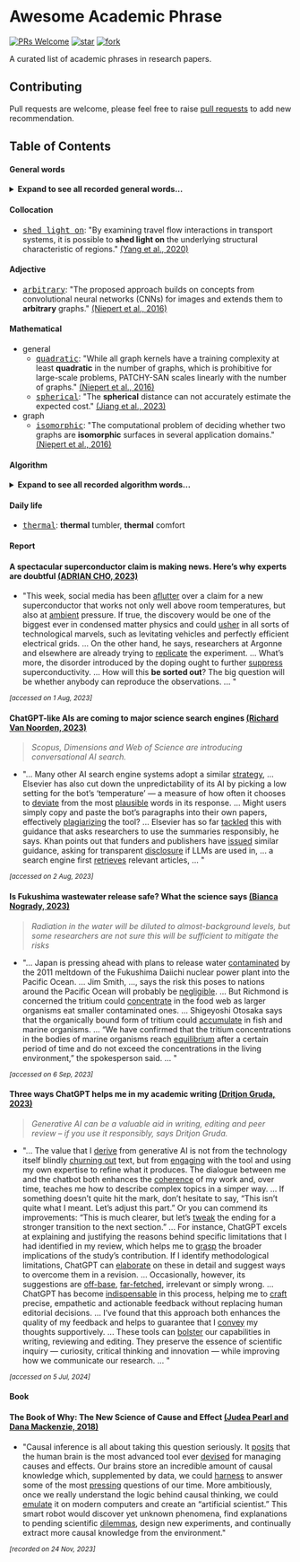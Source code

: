 # Awesome Academic Phrase
[![PRs Welcome](https://img.shields.io/badge/PRs-welcome-brightgreen.svg?style=flat-square)](http://makeapullrequest.com)
[![star](https://img.shields.io/github/stars/nehSgnaiL/awesome-academic-phrase)](https://github.com/nehSgnaiL/awesome-academic-phrase/stargazers)
[![fork](https://img.shields.io/github/forks/nehSgnaiL/awesome-academic-phrase)](https://github.com/nehSgnaiL/awesome-academic-phrase/network/members) 

A curated list of academic phrases in research papers.

## Contributing
Pull requests are welcome, please feel free to raise [pull requests](https://github.com/nehSgnaiL/awesome-academic-phrase/pulls) to add new recommendation.


## Table of Contents
#### General words
<details>
<summary><b>Expand to see all recorded general words...</b></summary>

- [<kbd>conduct</kbd>](https://dictionary.cambridge.org/dictionary/english/conduct): "The review will be **conducted** through the above broadened perspectives of human mobility." [(Wang et al., 2019)](https://doi.org/10.1016/j.cities.2022.103939)
- [<kbd>cater</kbd>](https://dictionary.cambridge.org/dictionary/english/cater): "The present study proposes a universal approach to classifying intra-city tourists, which not only **caters** to the development of geo-big data but also incorporates the perspective of urban tourism functions." [(Park et al., 2023)](https://doi.org/10.1016/j.tourman.2022.104718)
- [<kbd>deviate</kbd>](https://dictionary.cambridge.org/dictionary/english/deviate): "However, training LSTM with maximum likelihood estimation suffers from the exposure bias problem, where the generated samples might **deviate** from a realistic path with longer sequences." [(Kun et al., 2018)](https://doi.org/10.24963/ijcai.2018/530)                              

</details>

#### Collocation
- [<kbd>shed light on</kbd>](https://dictionary.cambridge.org/dictionary/english/cast-shed-throw-light-on?q=shed+light+on): "By examining travel flow interactions in transport systems, it is possible to **shed light on** the underlying structural characteristic of regions." [(Yang et al., 2020)](https://doi.org/10.1016/j.compenvurbsys.2020.101521)

#### Adjective
[(Niepert et al., 2016)]: https://doi.org/10.48550/arXiv.1605.05273
- [<kbd>arbitrary</kbd>](https://dictionary.cambridge.org/dictionary/english/arbitrary): "The proposed approach builds on concepts from convolutional neural networks (CNNs) for images and extends them to **arbitrary** graphs." [(Niepert et al., 2016)]

#### Mathematical
- general
  - [<kbd>quadratic</kbd>](https://dictionary.cambridge.org/dictionary/english/quadratic): "While all graph kernels have a training complexity at least **quadratic** in the number of graphs, which is prohibitive for large-scale problems, PATCHY-SAN scales linearly with the number of graphs." [(Niepert et al., 2016)]
  - [<kbd>spherical</kbd>](https://dictionary.cambridge.org/dictionary/english/spherical): "The **spherical** distance can not accurately estimate the expected cost." [(Jiang et al., 2023)](https://doi.org/10.48550/arXiv.2301.07103)
- graph
  - [<kbd>isomorphic</kbd>](https://dictionary.cambridge.org/dictionary/english/isomorphic): "The computational problem of deciding whether two graphs are **isomorphic** surfaces in several application domains." [(Niepert et al., 2016)]

#### Algorithm
<details>
<summary><b>Expand to see all recorded algorithm words...</b></summary>

- [<kbd>heuristic</kbd>](https://dictionary.cambridge.org/dictionary/english/heuristic): "The A* algorithm is a **heuristic** search algorithm used extensively on the road network." [(Jiang et al., 2023)](https://doi.org/10.48550/arXiv.2301.07103)

- [<kbd>merit</kbd>](https://dictionary.cambridge.org/dictionary/english/merit): "Both class of methods have their own **merits**, and transportation system applications require the right methods." [(Yu et al., 2019)](https://doi.org/10.1109/TITS.2019.2910560)
</details>


#### Daily life

- [<kbd>thermal</kbd>](https://dictionary.cambridge.org/dictionary/english/thermal): **thermal** tumbler, **thermal** comfort


#### Report
#### A spectacular superconductor claim is making news. Here’s why experts are doubtful [(ADRIAN CHO, 2023)](https://doi.org/10.1126/science.adk0021)

- "This week, social media has been [aflutter](https://dictionary.cambridge.org/dictionary/english/aflutter) over a claim for a new superconductor that works not only well above room temperatures, but also at [ambient](https://dictionary.cambridge.org/dictionary/english/ambient) pressure.
If true, the discovery would be one of the biggest ever in condensed matter physics and could [usher](https://dictionary.cambridge.org/dictionary/english/usher) in all sorts of technological marvels, such as levitating vehicles and perfectly efficient electrical grids.
...
On the other hand, he says, researchers at Argonne and elsewhere are already trying to [replicate](https://dictionary.cambridge.org/dictionary/english/replicate) the experiment.
...
What’s more, the disorder introduced by the doping ought to further [suppress](https://dictionary.cambridge.org/dictionary/english/suppress) superconductivity.
...
How will this **be sorted out**?
The big question will be whether anybody can reproduce the observations.
...
"

<sup>*[accessed on 1 Aug, 2023]*<sup/>

#### ChatGPT-like AIs are coming to major science search engines [(Richard Van Noorden, 2023)](https://doi.org/10.1038/d41586-023-02470-3)
> *Scopus, Dimensions and Web of Science are introducing conversational AI search.*

- "...
Many other AI search engine systems adopt a similar [strategy](https://dictionary.cambridge.org/dictionary/english/strategy),
...
Elsevier has also cut down the unpredictability of its AI by picking a low setting for the bot’s ‘temperature’ — a measure of how often it chooses to [deviate](https://dictionary.cambridge.org/dictionary/english/deviate) from the most [plausible](https://dictionary.cambridge.org/dictionary/english/plausible) words in its response.
...
Might users simply copy and paste the bot’s paragraphs into their own papers, effectively [plagiarizing](https://dictionary.cambridge.org/dictionary/english/plagiarize) the tool?
...
Elsevier has so far [tackled](https://dictionary.cambridge.org/dictionary/english/tackle) this with guidance that asks researchers to use the summaries responsibly, he says. Khan points out that funders and publishers have [issued](https://dictionary.cambridge.org/dictionary/english/issue) similar guidance, asking for transparent [disclosure](https://dictionary.cambridge.org/dictionary/english/disclosure) if LLMs are used in,
...
a search engine first [retrieves](https://dictionary.cambridge.org/dictionary/english/retrieve) relevant articles,
...
"

<sup>*[accessed on 2 Aug, 2023]*<sup/>

#### Is Fukushima wastewater release safe? What the science says [(Bianca Nogrady, 2023)](https://doi.org/10.1038/d41586-023-02057-y)
> *Radiation in the water will be diluted to almost-background levels, but some researchers are not sure this will be sufficient to mitigate the risks*

- "...
Japan is pressing ahead with plans to release water [contaminated](https://dictionary.cambridge.org/dictionary/english/contaminate) by the 2011 meltdown of the Fukushima Daiichi nuclear power plant into the Pacific Ocean.
...
Jim Smith, ..., says the risk this poses to nations around the Pacific Ocean will probably be [negligible](https://dictionary.cambridge.org/dictionary/english/negligible).
...
 But Richmond is concerned the tritium could [concentrate](https://dictionary.cambridge.org/dictionary/english/concentrate) in the food web as larger organisms eat smaller contaminated ones.
...
Shigeyoshi Otosaka says that the organically bound form of tritium could [accumulate](https://dictionary.cambridge.org/dictionary/english/accumulate) in fish and marine organisms.
...
“We have confirmed that the tritium concentrations in the bodies of marine organisms reach [equilibrium](https://dictionary.cambridge.org/dictionary/english/equilibrium) after a certain period of time and do not exceed the concentrations in the living environment,” the spokesperson said.
...
"

<sup>*[accessed on 6 Sep, 2023]*<sup/>

#### Three ways ChatGPT helps me in my academic writing [(Dritjon Gruda, 2023)](https://doi.org/10.1038/d41586-024-01042-3)
> *Generative AI can be a valuable aid in writing, editing and peer review – if you use it responsibly, says Dritjon Gruda.*

- "...
  The value that I [derive](https://dictionary.cambridge.org/dictionary/english/derive) from generative AI is not from the technology itself blindly [churning out](https://dictionary.cambridge.org/dictionary/english/churn-out) text, but from [engaging](https://dictionary.cambridge.org/dictionary/english/engage) with the tool and using my own expertise to refine what it produces. The dialogue between me and the chatbot both enhances the [coherence](https://dictionary.cambridge.org/dictionary/english/coherence) of my work and, over time, teaches me how to describe complex topics in a simper way.
  ...
  If something doesn’t quite hit the mark, don’t hesitate to say, “This isn’t quite what I meant. Let’s adjust this part.” Or you can commend its improvements: “This is much clearer, but let’s [tweak](https://dictionary.cambridge.org/dictionary/english/tweak) the ending for a stronger transition to the next section.”
  ...
  For instance, ChatGPT excels at explaining and justifying the reasons behind specific limitations that I had identified in my review, which helps me to [grasp](https://dictionary.cambridge.org/dictionary/english/grasp) the broader implications of the study’s contribution. If I identify methodological limitations, ChatGPT can [elaborate](https://dictionary.cambridge.org/dictionary/english/elaborate) on these in detail and suggest ways to overcome them in a revision. ... Occasionally, however, its suggestions are [off-base](https://dictionary.cambridge.org/dictionary/english/off-base), [far-fetched](https://dictionary.cambridge.org/dictionary/english/far-fetched), irrelevant or simply wrong.
  ...
  ChatGPT has become [indispensable](https://dictionary.cambridge.org/dictionary/english/indispensable) in this process, helping me to [craft](https://dictionary.cambridge.org/dictionary/english/craft) precise, empathetic and actionable feedback without replacing human editorial decisions.
  ...
  I’ve found that this approach both enhances the quality of my feedback and helps to guarantee that I [convey](https://dictionary.cambridge.org/dictionary/english/convey) my thoughts supportively.
  ...
  These tools can [bolster](https://dictionary.cambridge.org/dictionary/english/bolster) our capabilities in writing, reviewing and editing. They preserve the essence of scientific inquiry — curiosity, critical thinking and innovation — while improving how we communicate our research.
  ...
  "

<sup>*[accessed on 5 Jul, 2024]*<sup/>

#### Book
#### The Book of Why: The New Science of Cause and Effect [(Judea Pearl and Dana Mackenzie, 2018)](https://en.wikipedia.org/wiki/The_Book_of_Why)
- "Causal inference is all about taking this question seriously. It [posits](https://dictionary.cambridge.org/dictionary/english/posit) that
the human brain is the most advanced tool ever [devised](https://dictionary.cambridge.org/dictionary/english/devise) for managing causes
and effects. Our brains store an incredible amount of causal knowledge
which, supplemented by data, we could [harness](https://dictionary.cambridge.org/dictionary/english/harness) to answer some of the most
[pressing](https://dictionary.cambridge.org/dictionary/english/pressing) questions of our time. More ambitiously, once we really understand
the logic behind causal thinking, we could [emulate](https://dictionary.cambridge.org/dictionary/english/emulate) it on modern computers
and create an “artificial scientist.” This smart robot would discover yet
unknown phenomena, find explanations to pending scientific [dilemmas](https://dictionary.cambridge.org/dictionary/english/dilemma),
design new experiments, and continually extract more causal knowledge from
the environment."

<sup>*[recorded on 24 Nov, 2023]*<sup/>
